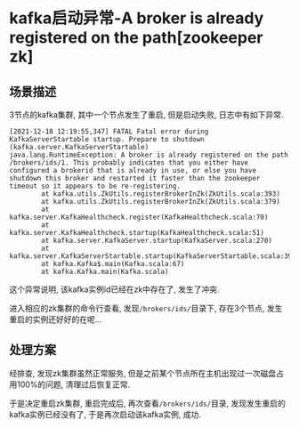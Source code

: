 # kafka启动异常-A broker is already registered on the path[zookeeper zk]

## 场景描述

3节点的kafka集群, 其中一个节点发生了重启, 但是启动失败, 日志中有如下异常.

```log
[2021-12-18 12:19:55,347] FATAL Fatal error during KafkaServerStartable startup. Prepare to shutdown (kafka.server.KafkaServerStartable)
java.lang.RuntimeException: A broker is already registered on the path /brokers/ids/1. This probably indicates that you either have configured a brokerid that is already in use, or else you have shutdown this broker and restarted it faster than the zookeeper timeout so it appears to be re-registering.
        at kafka.utils.ZkUtils.registerBrokerInZk(ZkUtils.scala:393)
        at kafka.utils.ZkUtils.registerBrokerInZk(ZkUtils.scala:379)
        at kafka.server.KafkaHealthcheck.register(KafkaHealthcheck.scala:70)
        at kafka.server.KafkaHealthcheck.startup(KafkaHealthcheck.scala:51)
        at kafka.server.KafkaServer.startup(KafkaServer.scala:270)
        at kafka.server.KafkaServerStartable.startup(KafkaServerStartable.scala:39)
        at kafka.Kafka$.main(Kafka.scala:67)
        at kafka.Kafka.main(Kafka.scala)
```

这个异常说明, 该kafka实例id已经在zk中存在了, 发生了冲突.

进入相应的zk集群的命令行查看, 发现`/brokers/ids/`目录下, 存在3个节点, 发生重启的实例还好好的在呢...

## 处理方案

经排查, 发现zk集群虽然正常服务, 但是之前某个节点所在主机出现过一次磁盘占用100%的问题, 清理过后恢复正常. 

于是决定重启zk集群, 重启完成后, 再次查看`/brokers/ids/`目录, 发现发生重启的kafka实例已经没有了, 于是再次启动该kafka实例, 成功.
